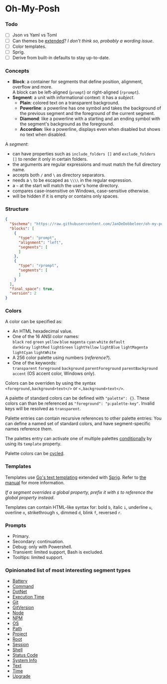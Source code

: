 ﻿# Oh-My-Posh

### Todo

- [ ] Json vs Yaml vs Toml
- [ ] Can themes be [extended](https://ohmyposh.dev/docs/configuration/secondary-prompt#configuration)?
  _I don't think so, probably a wording issue_.
- [ ] Color templates.
- [ ] Sprig.
- [ ] Derive from built-in defaults to stay up-to-date.

### Concepts

- **Block**: a container for segments that define position, alignment, overflow and more.  
  A block can be left-aligned (`prompt`) or right-aligned (`rprompt`).
- **Segment**: a unit with informational context: it has a _subject_.
  - **Plain**: colored text on a transparent background.
  - **Powerline**: a powerline has one symbol and takes the background of the previous segment and the foreground of the
    current segment.
  - **Diamond**: like a powerline with a starting and an ending symbol with the segment's background as the foreground.
  - **Accordion**: like a powerline, displays even when disabled but shows no text when disabled.

A _segment_:

- can have properties such as `include_folders []` and `exclude_folders []` to render it only in certain folders.
- the arguments are regular expressions and must match the full directory name.
- accepts both `/` and `\` as directory separators.
- needs a `\` to be escaped as `\\\\` in the regular expression.
- a `~` at the start will match the user's home directory.
- compares case-insensitive on Windows, case-sensitive otherwise.
- will be hidden if it is empty or contains only spaces.

### Structure

```json
{
  "$schema": "https://raw.githubusercontent.com/JanDeDobbeleer/oh-my-posh/main/themes/schema.json",
  "blocks": [
    {
      "type": "prompt",
      "alignment": "left",
      "segments": [
      ]
    },
    {
      "type": "rprompt",
      "segments": [
      ]
    }
  ],
  "final_space": true,
  "version": 2
}
```

### Colors

A color can be specified as:

- An HTML hexadecimal value.
- One of the 16 ANSI color names:  
  `black` `red` `green` `yellow` `blue` `magenta` `cyan` `white` `default`  
  `darkGray` `lightRed` `lightGreen` `lightYellow` `lightBlue` `lightMagenta` `lightCyan` `lightWhite`
- A 256 color palette using numbers (_reference?_).
- One of the keywords:  
  `transparent` `foreground` `background` `parentForeground` `parentBackground`  
  `accent` (OS accent color, Windows only).

Colors can be overriden by using the syntax `<foreground,background>text</>` or `<,background>text</>`.

A palette of standard colors can be defined with `"palette": {}`. These colors can than be referenced as
`"foreground": "p:palette-key"`. Invalid keys will be resolved as `transparent`.

Palette entries can contain recursive references to other palette entries: You can define a named set of standard
colors, and have segment-specific names reference them.

The palettes entry can activate one of multiple palettes
[conditionally](https://ohmyposh.dev/docs/configuration/colors#palettes) by using its `template` property.

Palette colors can be [cycled](https://ohmyposh.dev/docs/configuration/colors#cycle).

### Templates

Templates use [Go's text templating](https://pkg.go.dev/text/template) extended with
[Sprig](https://masterminds.github.io/sprig/). Refer to [the manual](https://ohmyposh.dev/docs/configuration/templates)
for more information.

_If a segment overrides a global property, prefix it with `$` to reference the global property instead_.

Templates can contain HTML-like syntax for: bold `b`, italic `i`, underline `u`, overline `o`, strikethrough `s`, dimmed
`d`, blink `f`, reversed `r`.

### Prompts

- Primary.
- Secondary: continuation.
- Debug: only with Powershell.
- Transient: limited support, Bash is excluded.
- Tooltips: limited support.

### Opinionated list of most interesting segment types

- [Battery](https://ohmyposh.dev/docs/segments/battery)
- [Command](https://ohmyposh.dev/docs/segments/command)
- [DotNet](https://ohmyposh.dev/docs/segments/dotnet)
- [Execution Time](https://ohmyposh.dev/docs/segments/executiontime)
- [Git](https://ohmyposh.dev/docs/segments/git)
- [GitVersion](https://ohmyposh.dev/docs/segments/gitversion)
- [Node](https://ohmyposh.dev/docs/segments/node)
- [NPM](https://ohmyposh.dev/docs/segments/npm)
- [OS](https://ohmyposh.dev/docs/segments/os)
- [Path](https://ohmyposh.dev/docs/segments/path)
- [Project](https://ohmyposh.dev/docs/segments/project)
- [Root](https://ohmyposh.dev/docs/segments/root)
- [Session](https://ohmyposh.dev/docs/segments/session)
- [Shell](https://ohmyposh.dev/docs/segments/shell)
- [Status Code](https://ohmyposh.dev/docs/segments/status)
- [System Info](https://ohmyposh.dev/docs/segments/sysinfo)
- [Text](https://ohmyposh.dev/docs/segments/text)
- [Time](https://ohmyposh.dev/docs/segments/time)
- [Upgrade](https://ohmyposh.dev/docs/segments/upgrade)

